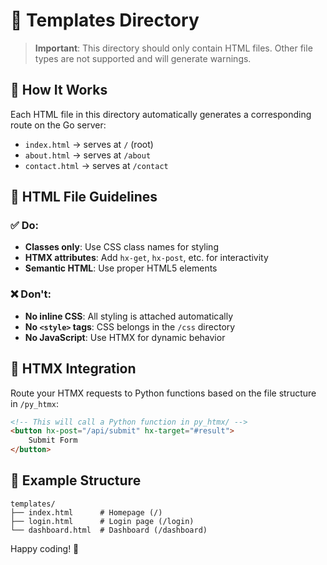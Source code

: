 # 📁 Templates Directory

> **Important**: This directory should only contain HTML files. Other file types are not supported and will generate warnings.

## 🚀 How It Works

Each HTML file in this directory automatically generates a corresponding route on the Go server:

- `index.html` → serves at `/` (root)
- `about.html` → serves at `/about`
- `contact.html` → serves at `/contact`

## 📝 HTML File Guidelines

### ✅ Do:
- **Classes only**: Use CSS class names for styling
- **HTMX attributes**: Add `hx-get`, `hx-post`, etc. for interactivity
- **Semantic HTML**: Use proper HTML5 elements

### ❌ Don't:
- **No inline CSS**: All styling is attached automatically
- **No `<style>` tags**: CSS belongs in the `/css` directory
- **No JavaScript**: Use HTMX for dynamic behavior

## 🔗 HTMX Integration

Route your HTMX requests to Python functions based on the file structure in `/py_htmx`:

```html
<!-- This will call a Python function in py_htmx/ -->
<button hx-post="/api/submit" hx-target="#result">
    Submit Form
</button>
```

## 📂 Example Structure

```
templates/
├── index.html      # Homepage (/)
├── login.html      # Login page (/login)
└── dashboard.html  # Dashboard (/dashboard)
```

Happy coding! 🎉